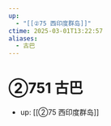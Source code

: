```yaml
---
up:
  - "[[②75 西印度群岛]]"
ctime: 2025-03-01T13:22:57
aliases:
  - 古巴
---
```


# ②751 古巴

- up: [[②75 西印度群岛]]
